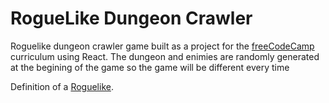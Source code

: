# RogueLike Dungeon Crawler

Roguelike dungeon crawler game built as a project for the [freeCodeCamp](https://www.freecodecamp.org/challenges/build-a-roguelike-dungeon-crawler-game) curriculum using React.
The dungeon and enimies are randomly generated at the begining of the game so the game will be different every time

Definition of a [Roguelike](https://en.wikipedia.org/wiki/Roguelike).  
